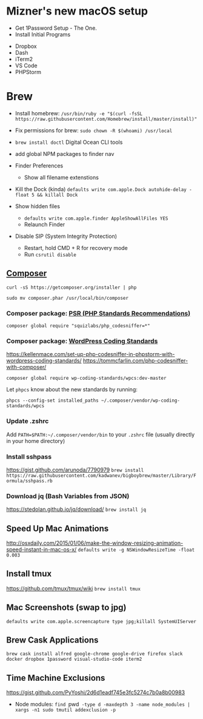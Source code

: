 # Mizner's new macOS setup

* Get 1Password Setup - The One.
* Install Initial Programs
 - Dropbox
 - Dash
 - iTerm2
 - VS Code
 - PHPStorm

# Brew
* Install homebrew: `/usr/bin/ruby -e "$(curl -fsSL https://raw.githubusercontent.com/Homebrew/install/master/install)"`
* Fix permissions for brew: `sudo chown -R $(whoami) /usr/local`
* `brew install doctl` Digital Ocean CLI tools


* add global NPM packages to finder nav
* Finder Preferences
  - Show all filename extenstions
* Kill the Dock (kinda) `defaults write com.apple.Dock autohide-delay -float 5 && killall Dock`
* Show hidden files 
  - `defaults write com.apple.finder AppleShowAllFiles YES`
  - Relaunch Finder
* Disable SIP (System Integrity Protection)
  - Restart, hold CMD + R for recovery mode
  - Run `csrutil disable`

## [Composer](https://getcomposer.org/)
`curl -sS https://getcomposer.org/installer | php` 

`sudo mv composer.phar /usr/local/bin/composer`

### Composer package: [PSR (PHP Standards Recommendations)](http://www.php-fig.org/psr/)

`composer global require "squizlabs/php_codesniffer=*"`

### Composer package: [WordPress Coding Standards](https://github.com/WordPress-Coding-Standards/WordPress-Coding-Standards/)
https://kellenmace.com/set-up-php-codesniffer-in-phpstorm-with-wordpress-coding-standards/
https://tommcfarlin.com/php-codesniffer-with-composer/

`composer global require wp-coding-standards/wpcs:dev-master`

Let `phpcs` know about the new standards by running:

`phpcs --config-set installed_paths ~/.composer/vendor/wp-coding-standards/wpcs`

### Update .zshrc
Add `PATH=$PATH:~/.composer/vendor/bin` to your `.zshrc` file (usually directly in your home directory)

### Install sshpass
https://gist.github.com/arunoda/7790979
`brew install https://raw.githubusercontent.com/kadwanev/bigboybrew/master/Library/Formula/sshpass.rb`

### Download jq (Bash Variables from JSON)
https://stedolan.github.io/jq/download/
`brew install jq`

## Speed Up Mac Animations
http://osxdaily.com/2015/01/06/make-the-window-resizing-animation-speed-instant-in-mac-os-x/
`defaults write -g NSWindowResizeTime -float 0.003`

## Install tmux
https://github.com/tmux/tmux/wiki
`brew install tmux`

## Mac Screenshots (swap to jpg)
`defaults write com.apple.screencapture type jpg;killall SystemUIServer`

## Brew Cask Applications
`brew cask install alfred google-chrome google-drive firefox slack docker dropbox 1password visual-studio-code iterm2`

## Time Machine Exclusions
https://gist.github.com/PyYoshi/2d6d1eadf745e3fc5274c7b0a8b00983
* Node modules: `find `pwd` -type d -maxdepth 3 -name node_modules | xargs -n1 sudo tmutil addexclusion -p`


